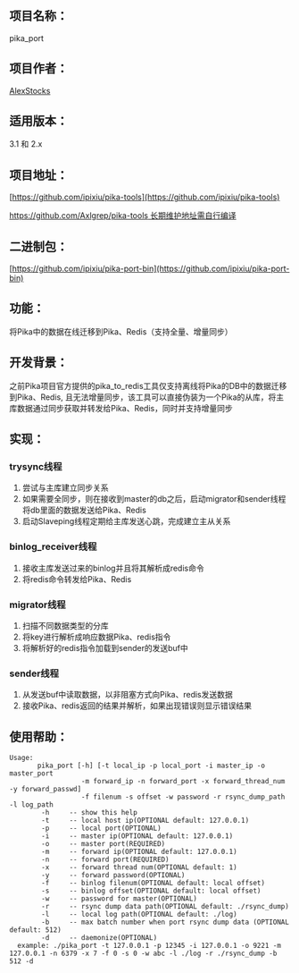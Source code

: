 ## 项目名称：
pika_port

## 项目作者：
[AlexStocks](https://github.com/alexstocks)

## 适用版本：
3.1 和 2.x

## 项目地址：
[https://github.com/ipixiu/pika-tools](https://github.com/ipixiu/pika-tools)

[https://github.com/Axlgrep/pika-tools 长期维护地址需自行编译](https://github.com/Axlgrep/pika-tools)

## 二进制包：
[https://github.com/ipixiu/pika-port-bin](https://github.com/ipixiu/pika-port-bin)

## 功能：
将Pika中的数据在线迁移到Pika、Redis（支持全量、增量同步）

## 开发背景：
之前Pika项目官方提供的pika_to_redis工具仅支持离线将Pika的DB中的数据迁移到Pika、Redis, 且无法增量同步，该工具可以直接伪装为一个Pika的从库，将主库数据通过同步获取并转发给Pika、Redis，同时并支持增量同步


## 实现：
### trysync线程
1. 尝试与主库建立同步关系  
2. 如果需要全同步，则在接收到master的db之后，启动migrator和sender线程将db里面的数据发送给Pika、Redis  
3. 启动Slaveping线程定期给主库发送心跳，完成建立主从关系

### binlog_receiver线程
1. 接收主库发送过来的binlog并且将其解析成redis命令
2. 将redis命令转发给Pika、Redis

### migrator线程
1. 扫描不同数据类型的分库
2. 将key进行解析成响应数据Pika、redis指令
3. 将解析好的redis指令加载到sender的发送buf中

### sender线程
1. 从发送buf中读取数据，以非阻塞方式向Pika、redis发送数据
2. 接收Pika、redis返回的结果并解析，如果出现错误则显示错误结果

## 使用帮助：
```
Usage: 
       pika_port [-h] [-t local_ip -p local_port -i master_ip -o master_port
                  -m forward_ip -n forward_port -x forward_thread_num -y forward_passwd]
                  -f filenum -s offset -w password -r rsync_dump_path  -l log_path
        -h     -- show this help
        -t     -- local host ip(OPTIONAL default: 127.0.0.1)
        -p     -- local port(OPTIONAL)
        -i     -- master ip(OPTIONAL default: 127.0.0.1)
        -o     -- master port(REQUIRED)
        -m     -- forward ip(OPTIONAL default: 127.0.0.1)
        -n     -- forward port(REQUIRED)
        -x     -- forward thread num(OPTIONAL default: 1)
        -y     -- forward password(OPTIONAL)
        -f     -- binlog filenum(OPTIONAL default: local offset)
        -s     -- binlog offset(OPTIONAL default: local offset)
        -w     -- password for master(OPTIONAL)
        -r     -- rsync dump data path(OPTIONAL default: ./rsync_dump)
        -l     -- local log path(OPTIONAL default: ./log)
        -b     -- max batch number when port rsync dump data (OPTIONAL default: 512)
        -d     -- daemonize(OPTIONAL)
  example: ./pika_port -t 127.0.0.1 -p 12345 -i 127.0.0.1 -o 9221 -m 127.0.0.1 -n 6379 -x 7 -f 0 -s 0 -w abc -l ./log -r ./rsync_dump -b 512 -d
```

